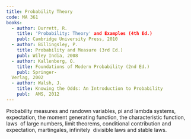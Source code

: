 ```yaml
---
title: Probability Theory
code: MA 361
books: 
  - author: Durrett, R.
    title: 'Probability: Theory' and Examples (4th Ed.)
    publ: Cambridge University Press, 2010
  - author: Billingsley, P. 
    title: Probability and Measure (3rd Ed.)
    publ: Wiley India, 2008
  - author: Kallenberg, O. 
    title: Foundations of Modern Probability (2nd Ed.)
    publ: Springer-
  Verlag, 2002
  - author: Walsh, J.
    title: Knowing the Odds: An Introduction to Probability
    publ:  AMS, 2012
---
```


Probability measures and randown variables, pi and  lambda systems,
expectation, the moment generating function, the characteristic function, laws 
of large numbers, limit theorems, conditional contribution and expectation,
martingales, infinitely 
divisible laws and stable laws.

